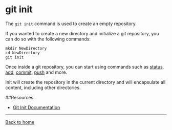 # git init

The `git init` command is used to create an empty repository. 

If you wanted to create a new directory and initialize a git repository, you can do so with the following commands: 
```
mkdir NewDirectory
cd NewDirectory
git init
```
Once inside a git repository, you can start using commands such as 
[status](./Status.md),
[add](./Add.md),
[commit](./Commit.md),
[push](./Push.md)
and more.

Init will create the repository in the current directory and will encapsulate all content, including other directories.

##Resources

- [Git Init Documentation](https://git-scm.com/docs/git-init)

---

[Back to home](../README.md)
